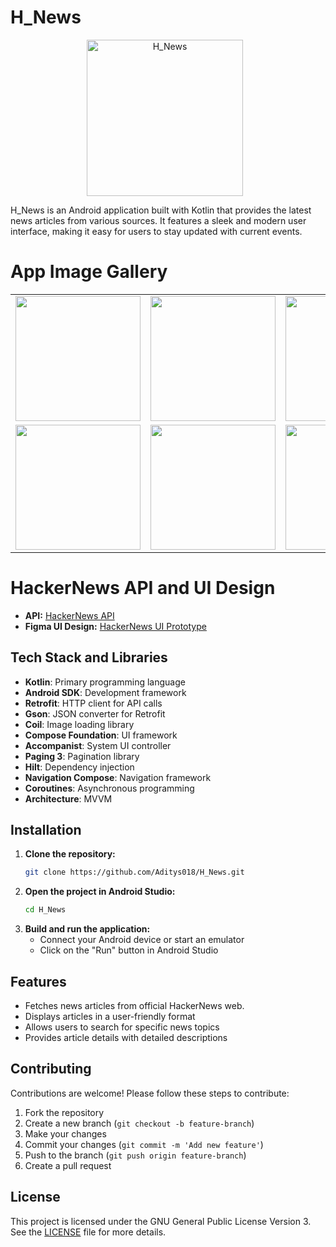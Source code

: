 # H_News

<p align="center">
  <img src="https://github.com/user-attachments/assets/dd2b12c5-f829-4587-86a0-d1c4867a6cd8" alt="H_News" width="250" height="250" style="margin-right: 10px;">
</p>

H_News is an Android application built with Kotlin that provides the latest news articles from various sources. It features a sleek and modern user interface, making it easy for users to stay updated with current events.



# App Image Gallery

<!-- App Screens Gallery -->
<table>
  <tr>
    <td><img src="https://github.com/user-attachments/assets/123a2d5f-be0c-4c18-8225-5c3abb727459" width="200" /></td>
    <td><img src="https://github.com/user-attachments/assets/5e3ffdc3-0eeb-411d-9ba9-15cb0d23b29b" width="200" /></td>
    <td><img src="https://github.com/user-attachments/assets/d35ae12f-e8c8-41a9-ac74-9a5ec7e23eec" width="200" /></td>
    <td><img src="https://github.com/user-attachments/assets/8b2f0172-d4fb-4233-9bd5-31021bd1bb2f" width="200" /></td>
  </tr>

  <tr>
    <td><img src="https://github.com/user-attachments/assets/b4b75a4e-40be-4547-b17f-6352b2ceb022" width="200" /></td>
    <td><img src="https://github.com/user-attachments/assets/cb29d6e7-01d9-47e0-8446-2c5c787ec072" width="200" /></td>
    <td><img src="https://github.com/user-attachments/assets/0e6aee6b-5887-4759-b06d-f4bb9b1aa146" width="200" /></td>
  
  </tr>
</table>







# HackerNews API and UI Design

- **API:** [HackerNews API](https://hn.algolia.com/api)  
- **Figma UI Design:** [HackerNews UI Prototype](https://www.figma.com/proto/jIlTIRF8b8Iz3uSYln8bew/H_News?page-id=0%3A1&node-id=7-4416&viewport=561%2C371%2C0.29&t=98KiAz9ux80QNfh6-1&scaling=scale-down&content-scaling=fixed&starting-point-node-id=7%3A4416)


## Tech Stack and Libraries
- **Kotlin**: Primary programming language
- **Android SDK**: Development framework
- **Retrofit**: HTTP client for API calls
- **Gson**: JSON converter for Retrofit
- **Coil**: Image loading library
- **Compose Foundation**: UI framework
- **Accompanist**: System UI controller
- **Paging 3**: Pagination library
- **Hilt**: Dependency injection
- **Navigation Compose**: Navigation framework
- **Coroutines**: Asynchronous programming
- **Architecture**: MVVM

## Installation

1. **Clone the repository:**
   ```bash
   git clone https://github.com/Aditys018/H_News.git
   ```
2. **Open the project in Android Studio:**
   ```bash
   cd H_News
   ```
3. **Build and run the application:**
   - Connect your Android device or start an emulator
   - Click on the "Run" button in Android Studio
  
## Features

- Fetches news articles from official HackerNews web.
- Displays articles in a user-friendly format
- Allows users to search for specific news topics
- Provides article details with detailed descriptions

## Contributing

Contributions are welcome! Please follow these steps to contribute:

1. Fork the repository
2. Create a new branch (`git checkout -b feature-branch`)
3. Make your changes
4. Commit your changes (`git commit -m 'Add new feature'`)
5. Push to the branch (`git push origin feature-branch`)
6. Create a pull request

## License

This project is licensed under the GNU General Public License Version 3. See the [LICENSE](LICENSE) file for more details.

